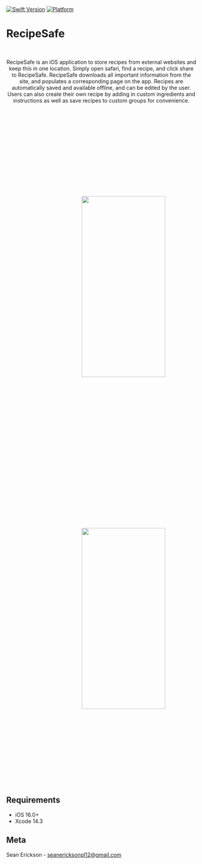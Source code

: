 [![Swift Version][swift-image]][swift-url]
[![Platform](https://img.shields.io/cocoapods/p/LFAlertController.svg?style=flat)](http://cocoapods.org/pods/LFAlertController)

# RecipeSafe
<br/>
<p align="center">
RecipeSafe is an iOS application to store recipes from external websites and keep this in one location.  Simply open safari, find a recipe, and click share to RecipeSafe.  RecipeSafe downloads all important information from the site, and populates a corresponding page on the app.  Recipes are automatically saved and available offline, and can be edited by the user.  Users can also create their own recipe by adding in custom ingredients and instructions as well as save recipes to custom groups for convenience.
</p>
<br/>

<img src="https://media.giphy.com/media/v1.Y2lkPTc5MGI3NjExejA3ZHhyM3R4MDdoc3l2cWw0OGJycWlkam9vNWJhZTUxcjZscThibiZlcD12MV9pbnRlcm5hbF9naWZfYnlfaWQmY3Q9Zw/qEncZLap2WC4inyrG8/giphy.gif" width="222" height="480" style="margin: 200px 200px 200px 200px;"></img>
<img
src="https://media.giphy.com/media/v1.Y2lkPTc5MGI3NjExcXZucjJ5NzM5NHN2OG9mY3AxNDhqMWhrbmZuMHNybTJqMDBxY3p4dSZlcD12MV9pbnRlcm5hbF9naWZfYnlfaWQmY3Q9Zw/BWtH7rZ8yZd7AsoP88/giphy.gif" width="222" height="480" style="margin: 200px 200px 200px 200px;"></img>

## Requirements
- iOS 16.0+
- Xcode 14.3

## Meta
Sean Erickson - seanericksonpl12@gmail.com


[swift-image]:https://img.shields.io/badge/swift-5.5-orange.svg
[swift-url]: https://swift.org/

